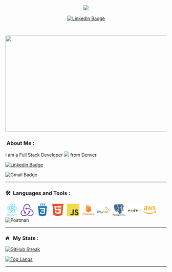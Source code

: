 
<p align="center"><img src="https://media.giphy.com/media/Vf3ZKdillTMOOaOho0/giphy.gif" width="100"/></p>
<p align="center">
<a href="https://www.linkedin.com/in/JakeDavisCodes"><img src="https://img.shields.io/badge/LinkedIn-blue?style=for-the-badge&logo=linkedin&logoColor=white" alt="LinkedIn Badge"></a>
</p>
<p align="center"><img src="https://komarev.com/ghpvc/?username=JakeDavisCodes&style=flat-square&color=blue" alt=""></p>

<p align="center"><img src="https://media.giphy.com/media/Nx0rz3jtxtEre/giphy.gif" width="600" height="300"  /></p>

### &nbsp;About Me :

I am a Full Stack Developer <img src="https://media.giphy.com/media/1Aj491qX7K45qZs6EP/giphy.gif" width="30"> from Denver.

[![Linkedin Badge](https://img.shields.io/badge/-JakeDavisCodes-blue?style=flat&logo=Linkedin&logoColor=white)](https://www.linkedin.com/in/JakeDavisCodes)

![Gmail Badge](https://img.shields.io/badge/-jakedavisemail@gmail.com-red?style=for-the-badge&logo=gmail&logoColor=white)

---

### 🛠 &nbsp;Languages and Tools :

<p style="display:flex, align-items:center">
<img src="https://github.com/devicons/devicon/blob/master/icons/react/react-original-wordmark.svg" title="React" alt="React" width="40" height="40"/>&nbsp;
<img src="https://github.com/devicons/devicon/blob/master/icons/redux/redux-original.svg" title="Redux" alt="Redux " width="40" height="40"/>&nbsp;
<img src="https://github.com/devicons/devicon/blob/master/icons/css3/css3-plain-wordmark.svg"  title="CSS3" alt="CSS" width="40" height="40"/>&nbsp;
<img src="https://github.com/devicons/devicon/blob/master/icons/html5/html5-original.svg" title="HTML5" alt="HTML" width="40" height="40"/>&nbsp;
<img src="https://github.com/devicons/devicon/blob/master/icons/javascript/javascript-original.svg" title="JavaScript" alt="JavaScript" width="40" height="40"/>&nbsp;
<img src="https://github.com/devicons/devicon/blob/master/icons/firebase/firebase-plain-wordmark.svg" title="Firebase" alt="Firebase" width="40" height="40"/>&nbsp;
<img src="https://github.com/devicons/devicon/blob/master/icons/mysql/mysql-original-wordmark.svg" title="MySQL"  alt="MySQL" width="40" height="40"/>&nbsp;
  <img src="https://github.com/devicons/devicon/blob/master/icons/postgresql/postgresql-original-wordmark.svg" title="PosrtgreSQL"  alt="PosrtgreSQL" width="40" height="40"/>&nbsp;
<img src="https://github.com/devicons/devicon/blob/master/icons/nodejs/nodejs-original-wordmark.svg" title="NodeJS" alt="NodeJS" width="40" height="40"/>&nbsp;
<img src="https://github.com/devicons/devicon/blob/master/icons/amazonwebservices/amazonwebservices-plain-wordmark.svg" title="AWS" alt="AWS" width="40" height="40"/>&nbsp;
<img src="https://www.vectorlogo.zone/logos/getpostman/getpostman-icon.svg" title="Postman"  alt="Postman" width="40" height="40"/>&nbsp;
</p>

---

### 🔥 &nbsp; My Stats :
[![GitHub Streak](https://github-readme-streak-stats.herokuapp.com/?user=JakeDavisCodes&theme=dark&background=000000)](https://git.io/streak-stats)

[![Top Langs](https://github-readme-stats.vercel.app/api/top-langs/?username=JakeDavisCodes&layout=compact&theme=vision-friendly-dark)](https://github.com/anuraghazra/github-readme-stats)

---
